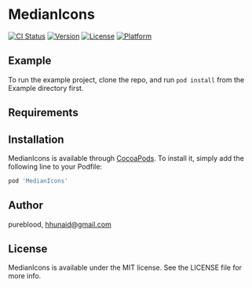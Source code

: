 # MedianIcons

[![CI Status](https://img.shields.io/travis/pureblood/MedianIcons.svg?style=flat)](https://travis-ci.org/pureblood/MedianIcons)
[![Version](https://img.shields.io/cocoapods/v/MedianIcons.svg?style=flat)](https://cocoapods.org/pods/MedianIcons)
[![License](https://img.shields.io/cocoapods/l/MedianIcons.svg?style=flat)](https://cocoapods.org/pods/MedianIcons)
[![Platform](https://img.shields.io/cocoapods/p/MedianIcons.svg?style=flat)](https://cocoapods.org/pods/MedianIcons)

## Example

To run the example project, clone the repo, and run `pod install` from the Example directory first.

## Requirements

## Installation

MedianIcons is available through [CocoaPods](https://cocoapods.org). To install
it, simply add the following line to your Podfile:

```ruby
pod 'MedianIcons'
```

## Author

pureblood, hhunaid@gmail.com

## License

MedianIcons is available under the MIT license. See the LICENSE file for more info.
